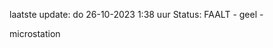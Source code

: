 laatste update: 
do 26-10-2023  1:38   uur 
Status: FAALT - geel - 
<div class="service Y">microstation</div>